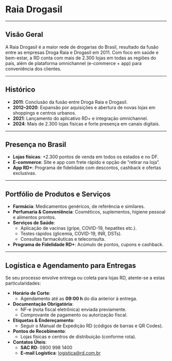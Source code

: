 # Raia Drogasil

---

## Visão Geral

A Raia Drogasil é a maior rede de drogarias do Brasil, resultado da fusão entre as empresas Droga Raia e Drogasil em 2011. Com foco em saúde e bem-estar, a RD conta com mais de 2.300 lojas em todas as regiões do país, além de plataforma omnichannel (e-commerce + app) para conveniência dos clientes.

---

## Histórico


- **2011**: Conclusão da fusão entre Droga Raia e Drogasil.  
- **2012–2020**: Expansão por aquisições e abertura de novas lojas em shoppings e centros urbanos.  
- **2021**: Lançamento do aplicativo RD+ e integração omnichannel.  
- **2024**: Mais de 2.300 lojas físicas e forte presença em canais digitais.

---

## Presença no Brasil

- **Lojas físicas**: +2.300 pontos de venda em todos os estados e no DF.  
- **E-commerce**: Site e app com frete rápido e opção de “retirar na loja”.  
- **App RD+**: Programa de fidelidade com descontos, cashback e ofertas exclusivas.

---

## Portfólio de Produtos e Serviços

- **Farmácia**: Medicamentos genéricos, de referência e similares.  
- **Perfumaria & Conveniência**: Cosméticos, suplementos, higiene pessoal e alimentos prontos.  
- **Serviços de Saúde**:  
  - Aplicação de vacinas (gripe, COVID-19, hepatites etc.).  
  - Testes rápidos (glicemia, COVID-19, INR, DSTs).  
  - Consultas farmacêuticas e teleconsulta.  
- **Programa de Fidelidade RD+**: Acúmulo de pontos, cupons e cashback.

---

## Logística e Agendamento para Entregas

Se seu processo envolve entrega ou coleta para lojas RD, atente-se a estas particularidades:

- **Horário de Corte**:  
  - Agendamento até as **09:00 h** do dia anterior à entrega.  
- **Documentação Obrigatória**:  
  - NF-e (nota fiscal eletrônica) enviada previamente.  
  - Comprovante de pagamento ou autorização fiscal.  
- **Etiquetas & Endereçamento**:  
  - Seguir o Manual de Expedição RD (códigos de barras e QR Codes).  
- **Pontos de Recebimento**:  
  - Lojas físicas e centros de distribuição (conforme rota).  
- **Contatos Úteis**:  
  - **SAC RD**: 0800 998 1400  
  - **E-mail Logística**: logistica@rd.com.br  

